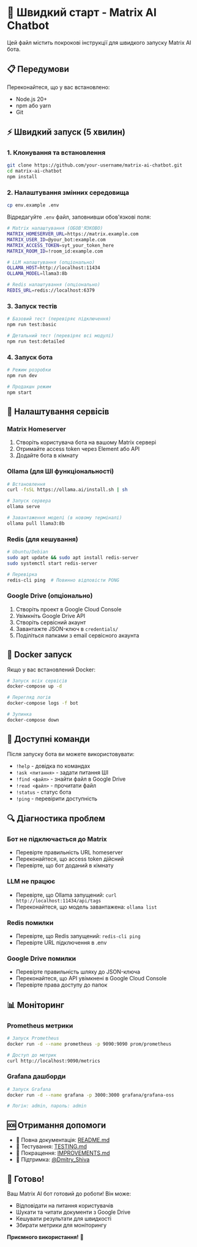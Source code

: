 # 🚀 Швидкий старт - Matrix AI Chatbot

Цей файл містить покрокові інструкції для швидкого запуску Matrix AI бота.

## 📋 Передумови

Переконайтеся, що у вас встановлено:
- Node.js 20+ 
- npm або yarn
- Git

## ⚡ Швидкий запуск (5 хвилин)

### 1. Клонування та встановлення
```bash
git clone https://github.com/your-username/matrix-ai-chatbot.git
cd matrix-ai-chatbot
npm install
```

### 2. Налаштування змінних середовища
```bash
cp env.example .env
```

Відредагуйте `.env` файл, заповнивши обов'язкові поля:
```bash
# Matrix налаштування (ОБОВ'ЯЗКОВО)
MATRIX_HOMESERVER_URL=https://matrix.example.com
MATRIX_USER_ID=@your_bot:example.com
MATRIX_ACCESS_TOKEN=syt_your_token_here
MATRIX_ROOM_ID=!room_id:example.com

# LLM налаштування (опціонально)
OLLAMA_HOST=http://localhost:11434
OLLAMA_MODEL=llama3:8b

# Redis налаштування (опціонально)
REDIS_URL=redis://localhost:6379
```

### 3. Запуск тестів
```bash
# Базовий тест (перевіряє підключення)
npm run test:basic

# Детальний тест (перевіряє всі модулі)
npm run test:detailed
```

### 4. Запуск бота
```bash
# Режим розробки
npm run dev

# Продакшн режим
npm start
```

## 🔧 Налаштування сервісів

### Matrix Homeserver
1. Створіть користувача бота на вашому Matrix сервері
2. Отримайте access token через Element або API
3. Додайте бота в кімнату

### Ollama (для ШІ функціональності)
```bash
# Встановлення
curl -fsSL https://ollama.ai/install.sh | sh

# Запуск сервера
ollama serve

# Завантаження моделі (в новому терміналі)
ollama pull llama3:8b
```

### Redis (для кешування)
```bash
# Ubuntu/Debian
sudo apt update && sudo apt install redis-server
sudo systemctl start redis-server

# Перевірка
redis-cli ping  # Повинно відповісти PONG
```

### Google Drive (опціонально)
1. Створіть проект в Google Cloud Console
2. Увімкніть Google Drive API
3. Створіть сервісний акаунт
4. Завантажте JSON-ключ в `credentials/`
5. Поділіться папками з email сервісного акаунта

## 🐳 Docker запуск

Якщо у вас встановлений Docker:

```bash
# Запуск всіх сервісів
docker-compose up -d

# Перегляд логів
docker-compose logs -f bot

# Зупинка
docker-compose down
```

## 🎯 Доступні команди

Після запуску бота ви можете використовувати:

- `!help` - довідка по командах
- `!ask <питання>` - задати питання ШІ
- `!find <файл>` - знайти файл в Google Drive
- `!read <файл>` - прочитати файл
- `!status` - статус бота
- `!ping` - перевірити доступність

## 🔍 Діагностика проблем

### Бот не підключається до Matrix
- Перевірте правильність URL homeserver
- Переконайтеся, що access token дійсний
- Перевірте, що бот доданий в кімнату

### LLM не працює
- Перевірте, що Ollama запущений: `curl http://localhost:11434/api/tags`
- Переконайтеся, що модель завантажена: `ollama list`

### Redis помилки
- Перевірте, що Redis запущений: `redis-cli ping`
- Перевірте URL підключення в .env

### Google Drive помилки
- Перевірте правильність шляху до JSON-ключа
- Переконайтеся, що API увімкнені в Google Cloud Console
- Перевірте права доступу до папок

## 📊 Моніторинг

### Prometheus метрики
```bash
# Запуск Prometheus
docker run -d --name prometheus -p 9090:9090 prom/prometheus

# Доступ до метрик
curl http://localhost:9090/metrics
```

### Grafana дашборди
```bash
# Запуск Grafana
docker run -d --name grafana -p 3000:3000 grafana/grafana-oss

# Логін: admin, пароль: admin
```

## 🆘 Отримання допомоги

- 📖 Повна документація: [README.md](README.md)
- 🧪 Тестування: [TESTING.md](TESTING.md)
- 🔧 Покращення: [IMPROVEMENTS.md](IMPROVEMENTS.md)
- 💬 Підтримка: [@Dmitry_Shiva](https://t.me/Dmitry_Shiva)

## 🎉 Готово!

Ваш Matrix AI бот готовий до роботи! Він може:
- Відповідати на питання користувачів
- Шукати та читати документи з Google Drive
- Кешувати результати для швидкості
- Збирати метрики для моніторингу

**Приємного використання!** 🚀 